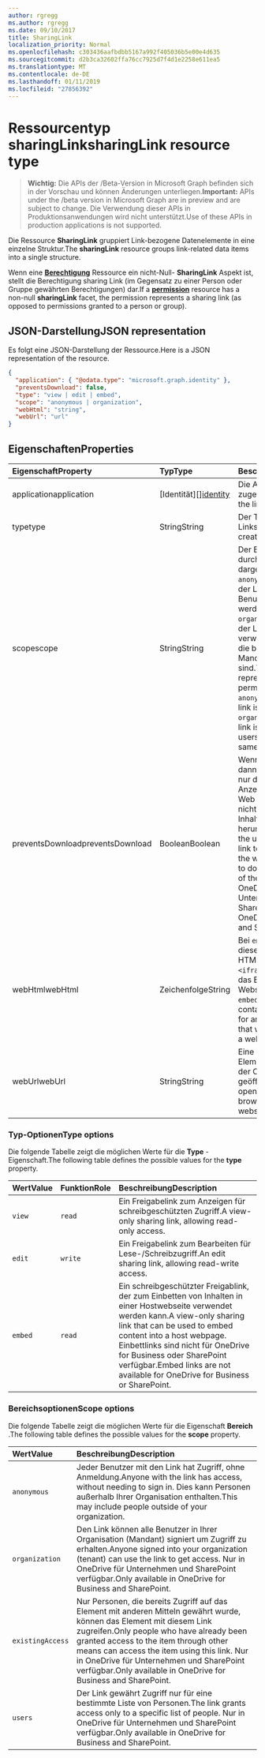 ```yaml
---
author: rgregg
ms.author: rgregg
ms.date: 09/10/2017
title: SharingLink
localization_priority: Normal
ms.openlocfilehash: c303436aafbdbb5167a992f405036b5e00e4d635
ms.sourcegitcommit: d2b3ca32602ffa76cc7925d7f4d1e2258e611ea5
ms.translationtype: MT
ms.contentlocale: de-DE
ms.lasthandoff: 01/11/2019
ms.locfileid: "27856392"
---
```

# <a name="sharinglink-resource-type"></a><span data-ttu-id="a8362-102">Ressourcentyp sharingLink</span><span class="sxs-lookup"><span data-stu-id="a8362-102">sharingLink resource type</span></span>

> <span data-ttu-id="a8362-103">**Wichtig:** Die APIs der /Beta-Version in Microsoft Graph befinden sich in der Vorschau und können Änderungen unterliegen.</span><span class="sxs-lookup"><span data-stu-id="a8362-103">**Important:** APIs under the /beta version in Microsoft Graph are in preview and are subject to change.</span></span> <span data-ttu-id="a8362-104">Die Verwendung dieser APIs in Produktionsanwendungen wird nicht unterstützt.</span><span class="sxs-lookup"><span data-stu-id="a8362-104">Use of these APIs in production applications is not supported.</span></span>

<span data-ttu-id="a8362-105">Die Ressource **SharingLink** gruppiert Link-bezogene Datenelemente in eine einzelne Struktur.</span><span class="sxs-lookup"><span data-stu-id="a8362-105">The **sharingLink** resource groups link-related data items into a single structure.</span></span>

<span data-ttu-id="a8362-106">Wenn eine [**Berechtigung**](permission.md) Ressource ein nicht-Null- **SharingLink** Aspekt ist, stellt die Berechtigung sharing Link (im Gegensatz zu einer Person oder Gruppe gewährten Berechtigungen) dar.</span><span class="sxs-lookup"><span data-stu-id="a8362-106">If a [**permission**](permission.md) resource has a non-null **sharingLink** facet, the permission represents a sharing link (as opposed to permissions granted to a person or group).</span></span>

## <a name="json-representation"></a><span data-ttu-id="a8362-107">JSON-Darstellung</span><span class="sxs-lookup"><span data-stu-id="a8362-107">JSON representation</span></span>

<span data-ttu-id="a8362-108">Es folgt eine JSON-Darstellung der Ressource.</span><span class="sxs-lookup"><span data-stu-id="a8362-108">Here is a JSON representation of the resource.</span></span>

<!-- {
  "blockType": "resource",
  "optionalProperties": [ "application", "scope" ],
  "@odata.type": "microsoft.graph.sharingLink"
}-->

```json
{
  "application": { "@odata.type": "microsoft.graph.identity" },
  "preventsDownload": false,
  "type": "view | edit | embed",
  "scope": "anonymous | organization",
  "webHtml": "string",
  "webUrl": "url"
}
```

## <a name="properties"></a><span data-ttu-id="a8362-109">Eigenschaften</span><span class="sxs-lookup"><span data-stu-id="a8362-109">Properties</span></span>

| <span data-ttu-id="a8362-110">Eigenschaft</span><span class="sxs-lookup"><span data-stu-id="a8362-110">Property</span></span>       | <span data-ttu-id="a8362-111">Typ</span><span class="sxs-lookup"><span data-stu-id="a8362-111">Type</span></span>          | <span data-ttu-id="a8362-112">Beschreibung</span><span class="sxs-lookup"><span data-stu-id="a8362-112">Description</span></span>
|:---------------|:--------------|:-------------------------------------
| <span data-ttu-id="a8362-113">application</span><span class="sxs-lookup"><span data-stu-id="a8362-113">application</span></span>    | <span data-ttu-id="a8362-114">[Identität][]</span><span class="sxs-lookup"><span data-stu-id="a8362-114">[identity][]</span></span>  | <span data-ttu-id="a8362-115">Die App, der der Link zugeordnet ist.</span><span class="sxs-lookup"><span data-stu-id="a8362-115">The app the link is associated with.</span></span>
| <span data-ttu-id="a8362-116">type</span><span class="sxs-lookup"><span data-stu-id="a8362-116">type</span></span>           | <span data-ttu-id="a8362-117">String</span><span class="sxs-lookup"><span data-stu-id="a8362-117">String</span></span>        | <span data-ttu-id="a8362-118">Der Typ des erstellten Links.</span><span class="sxs-lookup"><span data-stu-id="a8362-118">The type of the link created.</span></span>
| <span data-ttu-id="a8362-119">scope</span><span class="sxs-lookup"><span data-stu-id="a8362-119">scope</span></span>          | <span data-ttu-id="a8362-120">String</span><span class="sxs-lookup"><span data-stu-id="a8362-120">String</span></span>        | <span data-ttu-id="a8362-p102">Der Bereich des Links, der durch diese Berechtigung dargestellt wird. Der Wert `anonymous` gibt an, dass der Link von jedem Benutzer verwendet werden kann. `organization` gibt an, dass der Link von Benutzern verwendet werden kann, die bei dem gleichen Mandanten angemeldet sind.</span><span class="sxs-lookup"><span data-stu-id="a8362-p102">The scope of the link represented by this permission. Value `anonymous` indicates the link is usable by anyone, `organization` indicates the link is only usable for users signed into the same tenant.</span></span>
| <span data-ttu-id="a8362-123">preventsDownload</span><span class="sxs-lookup"><span data-stu-id="a8362-123">preventsDownload</span></span> | <span data-ttu-id="a8362-124">Boolean</span><span class="sxs-lookup"><span data-stu-id="a8362-124">Boolean</span></span>       | <span data-ttu-id="a8362-125">Wenn True, klicken Sie dann der Benutzer kann nur dieser Link zum Anzeigen des Elements im Web verwenden, und nicht verwenden, um den Inhalt des Artikels herunterladen.</span><span class="sxs-lookup"><span data-stu-id="a8362-125">If true then the user can only use this link to view the item on the web, and cannot use it to download the contents of the item.</span></span> <span data-ttu-id="a8362-126">Nur für OneDrive für Unternehmen und SharePoint.</span><span class="sxs-lookup"><span data-stu-id="a8362-126">Only for OneDrive for Business and SharePoint.</span></span>
| <span data-ttu-id="a8362-127">webHtml</span><span class="sxs-lookup"><span data-stu-id="a8362-127">webHtml</span></span>        | <span data-ttu-id="a8362-128">Zeichenfolge</span><span class="sxs-lookup"><span data-stu-id="a8362-128">String</span></span>        | <span data-ttu-id="a8362-129">Bei `embed` Links enthält diese Eigenschaft den HTML-Code für ein `<iframe>`-Element, das das Element in eine Webseite einbettet.</span><span class="sxs-lookup"><span data-stu-id="a8362-129">For `embed` links, this property contains the HTML code for an `<iframe>` element that will embed the item in a webpage.</span></span>
| <span data-ttu-id="a8362-130">webUrl</span><span class="sxs-lookup"><span data-stu-id="a8362-130">webUrl</span></span>         | <span data-ttu-id="a8362-131">String</span><span class="sxs-lookup"><span data-stu-id="a8362-131">String</span></span>        | <span data-ttu-id="a8362-132">Eine URL, mit der das Element im Browser auf der OneDrive-Website geöffnet wird.</span><span class="sxs-lookup"><span data-stu-id="a8362-132">A URL that opens the item in the browser on the OneDrive website.</span></span>

[Identity]: identity.md

### <a name="type-options"></a><span data-ttu-id="a8362-134">Typ-Optionen</span><span class="sxs-lookup"><span data-stu-id="a8362-134">Type options</span></span>

<span data-ttu-id="a8362-135">Die folgende Tabelle zeigt die möglichen Werte für die **Type** -Eigenschaft.</span><span class="sxs-lookup"><span data-stu-id="a8362-135">The following table defines the possible values for the **type** property.</span></span>

| <span data-ttu-id="a8362-136">Wert</span><span class="sxs-lookup"><span data-stu-id="a8362-136">Value</span></span>    | <span data-ttu-id="a8362-137">Funktion</span><span class="sxs-lookup"><span data-stu-id="a8362-137">Role</span></span>     | <span data-ttu-id="a8362-138">Beschreibung</span><span class="sxs-lookup"><span data-stu-id="a8362-138">Description</span></span>
|:---------|:---------|:---------------------------------------------------------
| `view`   | `read`   | <span data-ttu-id="a8362-139">Ein Freigabelink zum Anzeigen für schreibgeschützten Zugriff.</span><span class="sxs-lookup"><span data-stu-id="a8362-139">A view-only sharing link, allowing read-only access.</span></span>
| `edit`   | `write`  | <span data-ttu-id="a8362-140">Ein Freigabelink zum Bearbeiten für Lese-/Schreibzugriff.</span><span class="sxs-lookup"><span data-stu-id="a8362-140">An edit sharing link, allowing read-write access.</span></span>
| `embed`  | `read`   | <span data-ttu-id="a8362-141">Ein schreibgeschützter Freigablink, der zum Einbetten von Inhalten in einer Hostwebseite verwendet werden kann.</span><span class="sxs-lookup"><span data-stu-id="a8362-141">A view-only sharing link that can be used to embed content into a host webpage.</span></span> <span data-ttu-id="a8362-142">Einbettlinks sind nicht für OneDrive for Business oder SharePoint verfügbar.</span><span class="sxs-lookup"><span data-stu-id="a8362-142">Embed links are not available for OneDrive for Business or SharePoint.</span></span>

### <a name="scope-options"></a><span data-ttu-id="a8362-143">Bereichsoptionen</span><span class="sxs-lookup"><span data-stu-id="a8362-143">Scope options</span></span>

<span data-ttu-id="a8362-144">Die folgende Tabelle zeigt die möglichen Werte für die Eigenschaft **Bereich** .</span><span class="sxs-lookup"><span data-stu-id="a8362-144">The following table defines the possible values for the **scope** property.</span></span>

| <span data-ttu-id="a8362-145">Wert</span><span class="sxs-lookup"><span data-stu-id="a8362-145">Value</span></span>            | <span data-ttu-id="a8362-146">Beschreibung</span><span class="sxs-lookup"><span data-stu-id="a8362-146">Description</span></span>
|:-----------------|:------------------------------------------------------------
| `anonymous`      | <span data-ttu-id="a8362-147">Jeder Benutzer mit den Link hat Zugriff, ohne Anmeldung.</span><span class="sxs-lookup"><span data-stu-id="a8362-147">Anyone with the link has access, without needing to sign in.</span></span> <span data-ttu-id="a8362-148">Dies kann Personen außerhalb Ihrer Organisation enthalten.</span><span class="sxs-lookup"><span data-stu-id="a8362-148">This may include people outside of your organization.</span></span>
| `organization`   | <span data-ttu-id="a8362-149">Den Link können alle Benutzer in Ihrer Organisation (Mandant) signiert um Zugriff zu erhalten.</span><span class="sxs-lookup"><span data-stu-id="a8362-149">Anyone signed into your organization (tenant) can use the link to get access.</span></span> <span data-ttu-id="a8362-150">Nur in OneDrive für Unternehmen und SharePoint verfügbar.</span><span class="sxs-lookup"><span data-stu-id="a8362-150">Only available in OneDrive for Business and SharePoint.</span></span>
| `existingAccess` | <span data-ttu-id="a8362-151">Nur Personen, die bereits Zugriff auf das Element mit anderen Mitteln gewährt wurde, können das Element mit diesem Link zugreifen.</span><span class="sxs-lookup"><span data-stu-id="a8362-151">Only people who have already been granted access to the item through other means can access the item using this link.</span></span> <span data-ttu-id="a8362-152">Nur in OneDrive für Unternehmen und SharePoint verfügbar.</span><span class="sxs-lookup"><span data-stu-id="a8362-152">Only available in OneDrive for Business and SharePoint.</span></span>
| `users`          | <span data-ttu-id="a8362-153">Der Link gewährt Zugriff nur für eine bestimmte Liste von Personen.</span><span class="sxs-lookup"><span data-stu-id="a8362-153">The link grants access only to a specific list of people.</span></span> <span data-ttu-id="a8362-154">Nur in OneDrive für Unternehmen und SharePoint verfügbar.</span><span class="sxs-lookup"><span data-stu-id="a8362-154">Only available in OneDrive for Business and SharePoint.</span></span>

<!-- uuid: 8fcb5dbc-d5aa-4681-8e31-b001d5168d79
2015-10-25 14:57:30 UTC -->
<!-- {
  "type": "#page.annotation",
  "description": "The sharing link facet provides information about how a file is shared.",
  "keywords": "sharing,sharing link, sharing url, webUrl",
  "section": "documentation",
  "tocPath": ""
}-->
